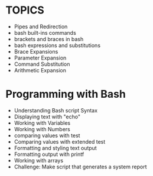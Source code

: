 # TOPICS 

* Pipes and Redirection
* bash built-ins commands
* brackets and braces in bash
* bash expressions and substitutions
* Brace Expansions
* Parameter Expansion
* Command Substitution
* Arithmetic Expansion

# Programming with Bash

* Understanding Bash script Syntax
* Displaying text with "echo"
* Working with Variables 
* Working with Numbers
* comparing values with test 
* Comparing values with extended test
* Formatting and styling text output
* Formatting output with printf
* Working with arrays
* Challenge: Make script that generates a system report 

